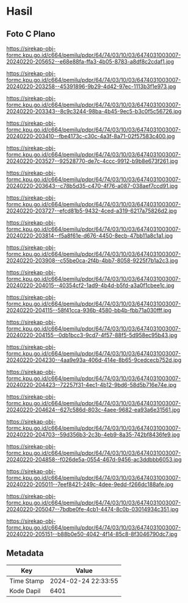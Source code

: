 # Hasil

## Foto C Plano

https://sirekap-obj-formc.kpu.go.id/c664/pemilu/pdpr/64/74/03/10/03/6474031003007-20240220-205652--e68e88fa-ffa3-4b05-8783-a8df8c2cdaf1.jpg

https://sirekap-obj-formc.kpu.go.id/c664/pemilu/pdpr/64/74/03/10/03/6474031003007-20240220-203258--45391896-9b29-4d42-97ec-1113b3f1e973.jpg

https://sirekap-obj-formc.kpu.go.id/c664/pemilu/pdpr/64/74/03/10/03/6474031003007-20240220-203343--8c9c3244-98ba-4b45-9ec5-b3c0f5c56726.jpg

https://sirekap-obj-formc.kpu.go.id/c664/pemilu/pdpr/64/74/03/10/03/6474031003007-20240220-203410--fbe4173c-c30c-4a3f-8a71-02f57583c400.jpg

https://sirekap-obj-formc.kpu.go.id/c664/pemilu/pdpr/64/74/03/10/03/6474031003007-20240220-203527--92528770-de7c-4ccc-9912-b9b8e673f261.jpg

https://sirekap-obj-formc.kpu.go.id/c664/pemilu/pdpr/64/74/03/10/03/6474031003007-20240220-203643--c78b5d35-c470-4f76-a087-038aef7ccd91.jpg

https://sirekap-obj-formc.kpu.go.id/c664/pemilu/pdpr/64/74/03/10/03/6474031003007-20240220-203727--efcd81b5-9432-4ced-a319-6217a75826d2.jpg

https://sirekap-obj-formc.kpu.go.id/c664/pemilu/pdpr/64/74/03/10/03/6474031003007-20240220-203814--f5a8f61e-d676-4450-8ecb-47bb11a8c1a1.jpg

https://sirekap-obj-formc.kpu.go.id/c664/pemilu/pdpr/64/74/03/10/03/6474031003007-20240220-203908--c55be0ca-2f4b-4bb7-8058-9225f7b1a2c3.jpg

https://sirekap-obj-formc.kpu.go.id/c664/pemilu/pdpr/64/74/03/10/03/6474031003007-20240220-204015--40354cf2-1ad9-4b4d-b5fd-a3a0f1cbee1c.jpg

https://sirekap-obj-formc.kpu.go.id/c664/pemilu/pdpr/64/74/03/10/03/6474031003007-20240220-204115--58f41cca-936b-4580-bb4b-fbb71a030fff.jpg

https://sirekap-obj-formc.kpu.go.id/c664/pemilu/pdpr/64/74/03/10/03/6474031003007-20240220-204155--0db1bcc3-9cd7-4f57-88f5-5d958ec95b43.jpg

https://sirekap-obj-formc.kpu.go.id/c664/pemilu/pdpr/64/74/03/10/03/6474031003007-20240220-204230--4aa9e93a-406d-414e-8b65-9cedcecb752d.jpg

https://sirekap-obj-formc.kpu.go.id/c664/pemilu/pdpr/64/74/03/10/03/6474031003007-20240220-204423--72257f31-4ec1-4b12-9bd6-58d5b716e74e.jpg

https://sirekap-obj-formc.kpu.go.id/c664/pemilu/pdpr/64/74/03/10/03/6474031003007-20240220-204624--627c586d-803c-4aee-9682-ea93a6e31561.jpg

https://sirekap-obj-formc.kpu.go.id/c664/pemilu/pdpr/64/74/03/10/03/6474031003007-20240220-204703--59d356b3-2c3b-4eb9-8a35-742bf8436fe9.jpg

https://sirekap-obj-formc.kpu.go.id/c664/pemilu/pdpr/64/74/03/10/03/6474031003007-20240220-204858--f026de5a-0554-467d-9456-ac3ddbbb6053.jpg

https://sirekap-obj-formc.kpu.go.id/c664/pemilu/pdpr/64/74/03/10/03/6474031003007-20240220-205011--7eef8421-249c-4dee-9edd-f266dc188afe.jpg

https://sirekap-obj-formc.kpu.go.id/c664/pemilu/pdpr/64/74/03/10/03/6474031003007-20240220-205047--7bdbe0fe-4cb1-4474-8c0b-03014934c351.jpg

https://sirekap-obj-formc.kpu.go.id/c664/pemilu/pdpr/64/74/03/10/03/6474031003007-20240220-205151--b88b0e50-4042-4f14-85c8-8f3046790dc7.jpg


## Metadata

| Key        | Value               |
| ---------- | ------------------- |
| Time Stamp | 2024-02-24 22:33:55 |
| Kode Dapil | 6401                |



